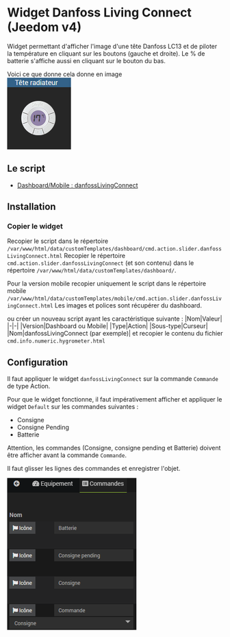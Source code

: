 # Widget Danfoss Living Connect (Jeedom v4)
Widget permettant d'afficher l'image d'une tête Danfoss LC13 et de piloter la température en cliquant sur les boutons (gauche et droite).
Le % de batterie s'affiche aussi en cliquant sur le bouton du bas.

Voici ce que donne cela donne en image  
![](../doc/danfossLivingConnect/danfossLivingConnect_Example.png)

## Le script
- [Dashboard/Mobile : danfossLivingConnect](./cmd.action.slider.danfossLivingConnect.html)

## Installation

### Copier le widget
Recopier le script dans le répertoire `/var/www/html/data/customTemplates/dashboard/cmd.action.slider.danfossLivingConnect.html`
Recopier le répertoire `cmd.action.slider.danfossLivingConnect` (et son contenu) dans le répertoire `/var/www/html/data/customTemplates/dashboard/`.

Pour la version mobile recopier uniquement le script dans le répertoire mobile `/var/www/html/data/customTemplates/mobile/cmd.action.slider.danfossLivingConnect.html`
Les images et polices sont récupérer du dashboard.

ou créer un nouveau script ayant les caractéristique suivante :
|Nom|Valeur|
|-|-|
|Version|Dashboard ou Mobile|
|Type|Action|
|Sous-type|Curseur|
|Nom|danfossLivingConnect (par exemple)|
et recopier le contenu du fichier `cmd.info.numeric.hygrometer.html`

## Configuration

Il faut appliquer le widget `danfossLivingConnect` sur la commande `Commande` de type Action.

Pour que le widget fonctionne, il faut impérativement afficher et appliquer le widget `Default` sur les commandes suivantes :
- Consigne
- Consigne Pending
- Batterie

Attention, les commandes (Consigne, consigne pending et Batterie) doivent être afficher avant la commande `Commande`.

Il faut glisser les lignes des commandes et enregistrer l'objet.

![](../doc/danfossLivingConnect/danfossLivingConnect_Commandes.png)
